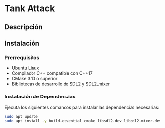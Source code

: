 # Tank Attack

## Descripción



## Instalación

### Prerrequisitos

- Ubuntu Linux
- Compilador C++ compatible con C++17
- CMake 3.10 o superior
- Bibliotecas de desarrollo de SDL2 y SDL2_mixer

### Instalación de Dependencias

Ejecuta los siguientes comandos para instalar las dependencias necesarias:

```bash
sudo apt update
sudo apt install -y build-essential cmake libsdl2-dev libsdl2-mixer-dev libgtk-3-dev
```
